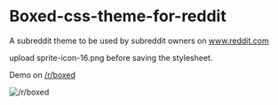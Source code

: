 Boxed-css-theme-for-reddit
==========================

A subreddit theme to be used by subreddit owners on www.reddit.com 

upload sprite-icon-16.png before saving the stylesheet.

Demo on [/r/boxed](http://reddit.com/r/boxed)

![/r/boxed](https://i.imgur.com/os5ZDgt.png)
